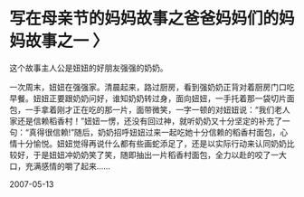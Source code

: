 # 写在母亲节的妈妈故事之爸爸妈妈们的妈妈故事之一 〉

这个故事主人公是妞妞的好朋友强强的奶奶。

一次周末，妞妞在强强家。清晨起来，路过厨房，看到强奶奶正背对着厨房门口吃早餐。妞妞正要跟奶奶问好，谁知奶奶转过身，面向妞妞，一手托着那一袋切片面包，一手拿着刚才正在吃的那一片，面带微笑，一字一顿的对妞妞说：“我们老人家还是信赖稻香村！”妞妞一愣，还没有回过神，就听奶奶又十分坚定的补充了一句：“真得很信赖!”随后，奶奶招呼妞妞过来一起吃她十分信赖的稻香村面包，心情十分愉悦。妞妞觉得再说什么都有些画蛇添足了，还是以实际行动来认同奶奶比较好，于是妞妞冲奶奶笑了笑，随即抽出一片稻香村面包，全力以赴的咬了一大口，充满感情的嚼了起来……



2007-05-13